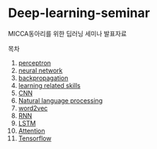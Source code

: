 # Deep-learning-seminar
MICCA동아리를 위한 딥러닝 세미나 발표자료

목차
1. [perceptron](#perceptron)
2. [neural network](#neural-network)
3. [backpropagation](#backpropagation)
4. [learning related skills](#learning-related-skills)
5. [CNN](#CNN)
6. [Natural language processing](#Natural-language-processing)
7. [word2vec](#word2vec)
8. [RNN](#RNN)
9. [LSTM](#LSTM)
10. [Attention](#Attention)
11. [Tensorflow](#Tensorflow)
